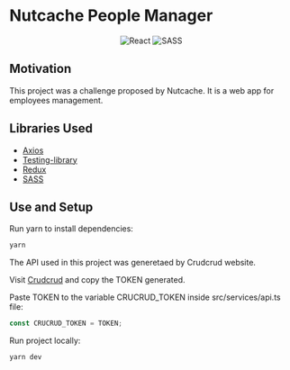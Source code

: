 # Nutcache People Manager

<p align="center">
<img src="https://img.shields.io/badge/react-%2320232a.svg?style=for-the-badge&logo=react&logoColor=%2361DAFB" alt="React" />
<img src="https://img.shields.io/badge/SASS-hotpink.svg?style=for-the-badge&logo=SASS&logoColor=white" alt="SASS" />
</p>

## Motivation

This project was a challenge proposed by Nutcache. It is a web app for employees management.

## Libraries Used

- [Axios](https://github.com/axios/axios)
- [Testing-library](https://testing-library.com/)
- [Redux](https://redux.js.org/)
- [SASS](https://sass-lang.com/)

## Use and Setup

Run yarn to install dependencies:

```bash
yarn
```

The API used in this project was generetaed by Crudcrud website.

Visit [Crudcrud](https://crudcrud.com/) and copy the TOKEN generated.

Paste TOKEN to the variable CRUCRUD_TOKEN inside src/services/api.ts file:

```javascript
const CRUCRUD_TOKEN = TOKEN;
```

Run project locally:

```bash
yarn dev
```

